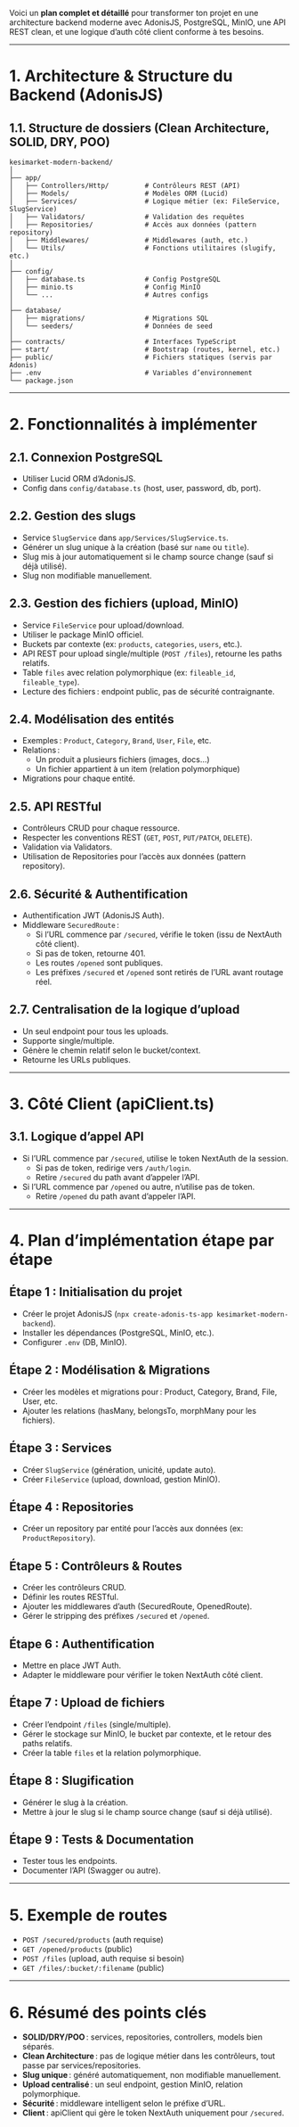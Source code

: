 Voici un **plan complet et détaillé** pour transformer ton projet en une architecture backend moderne avec AdonisJS, PostgreSQL, MinIO, une API REST clean, et une logique d’auth côté client conforme à tes besoins.

---

# 1. **Architecture & Structure du Backend (AdonisJS)**

## 1.1. **Structure de dossiers (Clean Architecture, SOLID, DRY, POO)**
```
kesimarket-modern-backend/
│
├── app/
│   ├── Controllers/Http/         # Contrôleurs REST (API)
│   ├── Models/                   # Modèles ORM (Lucid)
│   ├── Services/                 # Logique métier (ex: FileService, SlugService)
│   ├── Validators/               # Validation des requêtes
│   ├── Repositories/             # Accès aux données (pattern repository)
│   ├── Middlewares/              # Middlewares (auth, etc.)
│   └── Utils/                    # Fonctions utilitaires (slugify, etc.)
│
├── config/
│   ├── database.ts               # Config PostgreSQL
│   ├── minio.ts                  # Config MinIO
│   └── ...                       # Autres configs
│
├── database/
│   ├── migrations/               # Migrations SQL
│   └── seeders/                  # Données de seed
│
├── contracts/                    # Interfaces TypeScript
├── start/                        # Bootstrap (routes, kernel, etc.)
├── public/                       # Fichiers statiques (servis par Adonis)
├── .env                          # Variables d’environnement
└── package.json
```

---

# 2. **Fonctionnalités à implémenter**

## 2.1. **Connexion PostgreSQL**
- Utiliser Lucid ORM d’AdonisJS.
- Config dans `config/database.ts` (host, user, password, db, port).

## 2.2. **Gestion des slugs**
- Service `SlugService` dans `app/Services/SlugService.ts`.
- Générer un slug unique à la création (basé sur `name` ou `title`).
- Slug mis à jour automatiquement si le champ source change (sauf si déjà utilisé).
- Slug non modifiable manuellement.

## 2.3. **Gestion des fichiers (upload, MinIO)**
- Service `FileService` pour upload/download.
- Utiliser le package MinIO officiel.
- Buckets par contexte (ex: `products`, `categories`, `users`, etc.).
- API REST pour upload single/multiple (`POST /files`), retourne les paths relatifs.
- Table `files` avec relation polymorphique (ex: `fileable_id`, `fileable_type`).
- Lecture des fichiers : endpoint public, pas de sécurité contraignante.

## 2.4. **Modélisation des entités**
- Exemples : `Product`, `Category`, `Brand`, `User`, `File`, etc.
- Relations : 
  - Un produit a plusieurs fichiers (images, docs…)
  - Un fichier appartient à un item (relation polymorphique)
- Migrations pour chaque entité.

## 2.5. **API RESTful**
- Contrôleurs CRUD pour chaque ressource.
- Respecter les conventions REST (`GET`, `POST`, `PUT/PATCH`, `DELETE`).
- Validation via Validators.
- Utilisation de Repositories pour l’accès aux données (pattern repository).

## 2.6. **Sécurité & Authentification**
- Authentification JWT (AdonisJS Auth).
- Middleware `SecuredRoute` : 
  - Si l’URL commence par `/secured`, vérifie le token (issu de NextAuth côté client).
  - Si pas de token, retourne 401.
  - Les routes `/opened` sont publiques.
  - Les préfixes `/secured` et `/opened` sont retirés de l’URL avant routage réel.

## 2.7. **Centralisation de la logique d’upload**
- Un seul endpoint pour tous les uploads.
- Supporte single/multiple.
- Génère le chemin relatif selon le bucket/context.
- Retourne les URLs publiques.

---

# 3. **Côté Client (apiClient.ts)**

## 3.1. **Logique d’appel API**
- Si l’URL commence par `/secured`, utilise le token NextAuth de la session.
  - Si pas de token, redirige vers `/auth/login`.
  - Retire `/secured` du path avant d’appeler l’API.
- Si l’URL commence par `/opened` ou autre, n’utilise pas de token.
  - Retire `/opened` du path avant d’appeler l’API.

---

# 4. **Plan d’implémentation étape par étape**

## **Étape 1 : Initialisation du projet**
- Créer le projet AdonisJS (`npx create-adonis-ts-app kesimarket-modern-backend`).
- Installer les dépendances (PostgreSQL, MinIO, etc.).
- Configurer `.env` (DB, MinIO).

## **Étape 2 : Modélisation & Migrations**
- Créer les modèles et migrations pour : Product, Category, Brand, File, User, etc.
- Ajouter les relations (hasMany, belongsTo, morphMany pour les fichiers).

## **Étape 3 : Services**
- Créer `SlugService` (génération, unicité, update auto).
- Créer `FileService` (upload, download, gestion MinIO).

## **Étape 4 : Repositories**
- Créer un repository par entité pour l’accès aux données (ex: `ProductRepository`).

## **Étape 5 : Contrôleurs & Routes**
- Créer les contrôleurs CRUD.
- Définir les routes RESTful.
- Ajouter les middlewares d’auth (SecuredRoute, OpenedRoute).
- Gérer le stripping des préfixes `/secured` et `/opened`.

## **Étape 6 : Authentification**
- Mettre en place JWT Auth.
- Adapter le middleware pour vérifier le token NextAuth côté client.

## **Étape 7 : Upload de fichiers**
- Créer l’endpoint `/files` (single/multiple).
- Gérer le stockage sur MinIO, le bucket par contexte, et le retour des paths relatifs.
- Créer la table `files` et la relation polymorphique.

## **Étape 8 : Slugification**
- Générer le slug à la création.
- Mettre à jour le slug si le champ source change (sauf si déjà utilisé).

## **Étape 9 : Tests & Documentation**
- Tester tous les endpoints.
- Documenter l’API (Swagger ou autre).

---

# 5. **Exemple de routes**
- `POST /secured/products` (auth requise)
- `GET /opened/products` (public)
- `POST /files` (upload, auth requise si besoin)
- `GET /files/:bucket/:filename` (public)

---

# 6. **Résumé des points clés**
- **SOLID/DRY/POO** : services, repositories, controllers, models bien séparés.
- **Clean Architecture** : pas de logique métier dans les contrôleurs, tout passe par services/repositories.
- **Slug unique** : généré automatiquement, non modifiable manuellement.
- **Upload centralisé** : un seul endpoint, gestion MinIO, relation polymorphique.
- **Sécurité** : middleware intelligent selon le préfixe d’URL.
- **Client** : apiClient qui gère le token NextAuth uniquement pour `/secured`.
